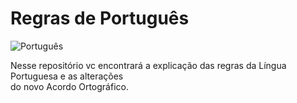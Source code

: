 # Regras de Português

![Português](https://1.bp.blogspot.com/_2QPTziMZEJ0/TG0lFdd4s8I/AAAAAAAAAtk/3cjgnXYF8w4/s320/computer+and+books.gif)

Nesse repositório vc encontrará a explicação das regras da Língua Portuguesa e as alterações<br>
do novo Acordo Ortográfico.
